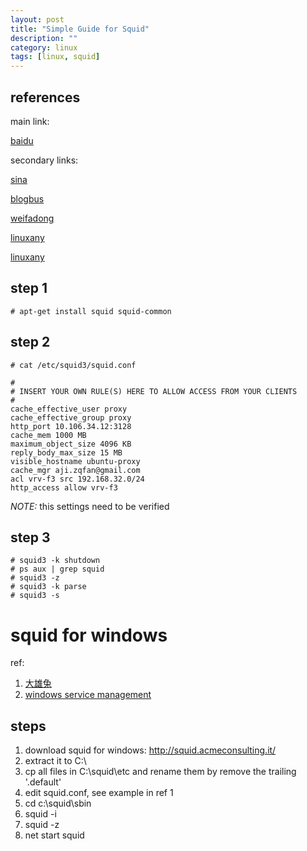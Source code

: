 ```yaml
---
layout: post
title: "Simple Guide for Squid"
description: ""
category: linux
tags: [linux, squid]
---
```

## references
main link:

[baidu](http://hi.baidu.com/wayoca/item/d5075ffc4d0cd6b131c19988)

secondary links:

[sina](http://blog.sina.com.cn/s/blog_5a48dd2d01015tdj.html)

[blogbus](http://linux.blogbus.com/logs/35912092.html)

[weifadong](http://hi.baidu.com/weifadong/item/aefac13f595ac5637c034bbb)

[linuxany](http://www.linuxany.com/archives/1292.html)

[linuxany](http://www.linuxidc.com/Linux/2012-05/59506.htm)

## step 1 
    
    # apt-get install squid squid-common
## step 2

    # cat /etc/squid3/squid.conf

    #
    # INSERT YOUR OWN RULE(S) HERE TO ALLOW ACCESS FROM YOUR CLIENTS
    #
    cache_effective_user proxy
    cache_effective_group proxy
    http_port 10.106.34.12:3128
    cache_mem 1000 MB
    maximum_object_size 4096 KB
    reply_body_max_size 15 MB
    visible_hostname ubuntu-proxy
    cache_mgr aji.zqfan@gmail.com
    acl vrv-f3 src 192.168.32.0/24
    http_access allow vrv-f3

*NOTE:* this settings need to be verified
## step 3

    # squid3 -k shutdown
    # ps aux | grep squid
    # squid3 -z
    # squid3 -k parse
    # squid3 -s
    
# squid for windows
ref:

1. [大雄兔](http://hi.baidu.com/billdkj/item/eefaf03d6ae8ab617c034b2d)
2. [windows service management](http://www.metsky.com/archives/571.html)

## steps

1. download squid for windows: http://squid.acmeconsulting.it/
2. extract it to C:\
3. cp all files in C:\squid\etc and rename them by remove the trailing '.default'
4. edit squid.conf, see example in ref 1
5. cd c:\squid\sbin
6. squid -i
7. squid -z
8. net start squid

